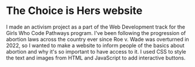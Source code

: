 # The Choice is Hers website
I made an activism project as a part of the Web Development track for the Girls Who Code Pathways program. I've been following the progression of abortion laws across the country ever since Roe v. Wade was overturned in 2022, so I wanted to make a website to inform people of the basics about abortion and why it's so important to have access to it. I used CSS to style the text and images from HTML and JavaScript to add interactive buttons.
